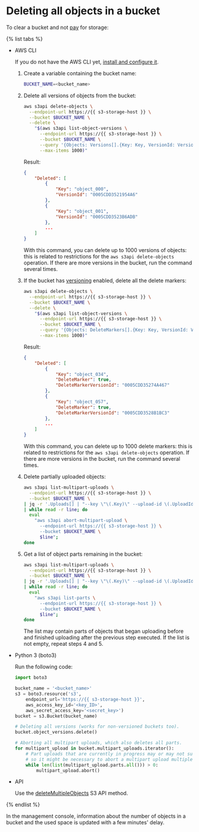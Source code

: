 # Deleting all objects in a bucket

To clear a bucket and not [pay](../../pricing.md) for storage:

{% list tabs %}

- AWS CLI

   If you do not have the AWS CLI yet, [install and configure it](../../tools/aws-cli.md).

   1. Create a variable containing the bucket name:

      ```bash
      BUCKET_NAME=<bucket_name>
      ```

   1. Delete all versions of objects from the bucket:

      ```bash
      aws s3api delete-objects \
        --endpoint-url https://{{ s3-storage-host }} \
        --bucket $BUCKET_NAME \
        --delete \
          "$(aws s3api list-object-versions \
            --endpoint-url https://{{ s3-storage-host }} \
            --bucket $BUCKET_NAME \
            --query '{Objects: Versions[].{Key: Key, VersionId: VersionId}}' \
            --max-items 1000)"
      ```

      Result:

      ```json
      {
          "Deleted": [
              {
                  "Key": "object_000",
                  "VersionId": "0005CDD3521954A6"
              },
              {
                  "Key": "object_001",
                  "VersionId": "0005CDD3523B6ADB"
              },
              ...
          ]
      }
      ```

      With this command, you can delete up to 1000 versions of objects: this is related to restrictions for the `aws s3api delete-objects` operation. If there are more versions in the bucket, run the command several times.

   1. If the bucket has [versioning](../../concepts/versioning.md) enabled, delete all the delete markers:

      ```bash
      aws s3api delete-objects \
        --endpoint-url https://{{ s3-storage-host }} \
        --bucket $BUCKET_NAME \
        --delete \
          "$(aws s3api list-object-versions \
            --endpoint-url https://{{ s3-storage-host }} \
            --bucket $BUCKET_NAME \
            --query '{Objects: DeleteMarkers[].{Key: Key, VersionId: VersionId}}' \
            --max-items 1000)"
      ```

      Result:

      ```json
      {
          "Deleted": [
              {
                  "Key": "object_034",
                  "DeleteMarker": true,
                  "DeleteMarkerVersionId": "0005CDD35274A467"
              },
              {
                  "Key": "object_057",
                  "DeleteMarker": true,
                  "DeleteMarkerVersionId": "0005CDD3528B1BC3"
              },
              ...
          ]
      }
      ```

      With this command, you can delete up to 1000 delete markers: this is related to restrictions for the `aws s3api delete-objects` operation. If there are more versions in the bucket, run the command several times.

   1. Delete partially uploaded objects:

      ```bash
      aws s3api list-multipart-uploads \
        --endpoint-url https://{{ s3-storage-host }} \
        --bucket $BUCKET_NAME \
      | jq -r '.Uploads[] | "--key \"\(.Key)\" --upload-id \(.UploadId)"' \
      | while read -r line; do
        eval
          "aws s3api abort-multipart-upload \
            --endpoint-url https://{{ s3-storage-host }} \
            --bucket $BUCKET_NAME \
            $line";
      done
      ```

   1. Get a list of object parts remaining in the bucket:

      ```bash
      aws s3api list-multipart-uploads \
        --endpoint-url https://{{ s3-storage-host }} \
        --bucket $BUCKET_NAME \
      | jq -r '.Uploads[] | "--key \"\(.Key)\" --upload-id \(.UploadId)"' \
      | while read -r line; do
        eval
          "aws s3api list-parts \
            --endpoint-url https://{{ s3-storage-host }} \
            --bucket $BUCKET_NAME \
            $line";
      done
      ```

      The list may contain parts of objects that began uploading before and finished uploading after the previous step executed. If the list is not empty, repeat steps 4 and 5.

- Python 3 (boto3)

   Run the following code:

   ```python
   import boto3

   bucket_name = '<bucket_name>'
   s3 = boto3.resource('s3',
       endpoint_url='https://{{ s3-storage-host }}',
       aws_access_key_id='<key_ID>',
       aws_secret_access_key='<secret_key>')
   bucket = s3.Bucket(bucket_name)

   # Deleting all versions (works for non-versioned buckets too).
   bucket.object_versions.delete()

   # Aborting all multipart uploads, which also deletes all parts.
   for multipart_upload in bucket.multipart_uploads.iterator():
       # Part uploads that are currently in progress may or may not succeed,
       # so it might be necessary to abort a multipart upload multiple times.
       while len(list(multipart_upload.parts.all())) > 0:
           multipart_upload.abort()
   ```

- API

   Use the [deleteMultipleObjects](../../s3/api-ref/object/deletemultipleobjects.md) S3 API method.

{% endlist %}

In the management console, information about the number of objects in a bucket and the used space is updated with a few minutes' delay.
